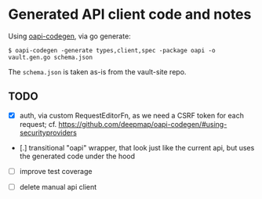 # Generated API client code and notes

Using [oapi-codegen](https://github.com/deepmap/oapi-codegen), via go generate:

```
$ oapi-codegen -generate types,client,spec -package oapi -o vault.gen.go schema.json
```

The `schema.json` is taken as-is from the vault-site repo.

## TODO

* [x] auth, via custom RequestEditorFn, as we need a CSRF token for each
  request; cf. https://github.com/deepmap/oapi-codegen/#using-securityproviders
* [.] transitional "oapi" wrapper, that look just like the current api, but
      uses the generated code under the hood
* [ ] improve test coverage
* [ ] delete manual api client

